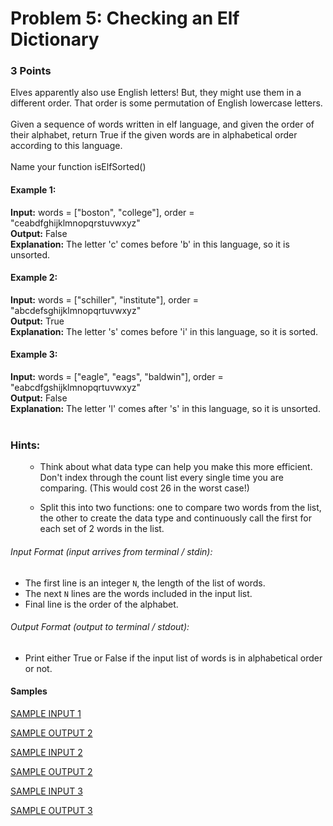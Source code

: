 <h1> Problem 5: Checking an Elf Dictionary </h1>
<h3> 3 Points </h3>

Elves apparently also use English letters! But, they might use them in a different order. That order is some permutation of English lowercase letters. 
<br />
<br />
Given a sequence of words written in elf language, and given the order of their alphabet, return True if the given words are in alphabetical order according to this language. 
<br />
<br />
Name your function isElfSorted()
<br />

<h4> Example 1: </h4> 
<b>Input:</b> words = ["boston", "college"], order = "ceabdfghijklmnopqrstuvwxyz" <br />
<b>Output:</b> False <br />
<b>Explanation:</b> The letter 'c' comes before 'b' in this language, so it is unsorted. <br />

<h4> Example 2: </h4> 
<b>Input:</b> words = ["schiller", "institute"], order = "abcdefsghijklmnopqrtuvwxyz" <br />
<b>Output:</b> True <br />
<b>Explanation:</b> The letter 's' comes before 'i' in this language, so it is sorted. <br />

<h4> Example 3: </h4>
<b>Input:</b> words = ["eagle", "eags", "baldwin"], order = "eabcdfgshijklmnopqrtuvwxyz" <br />
<b>Output:</b> False <br />
<b>Explanation:</b> The letter 'l' comes after 's' in this language, so it is unsorted. <br />

<br />
<h3> Hints: </h3>
<ul>
  <ul>
    <li> Think about what data type can help you make this more efficient. Don't index through the count list every single time you are comparing. (This would cost 26 in the worst case!)
  </ul>
  <ul>
    <li> Split this into two functions: one to compare two words from the list, the other to create the data type and continuously call the first for each set of 2 words in the list.
  </ul>
  </ul>

###### Input Format (input arrives from terminal / stdin):

- The first line is an integer <code>N</code>, the length of the list of words.
- The next <code>N</code> lines are the words included in the input list. 
- Final line is the order of the alphabet.

###### Output Format (output to terminal / stdout):

- Print either True or False if the input list of words is in alphabetical order or not.

<h4> Samples </h4>

[SAMPLE INPUT 1](input.txt)

[SAMPLE OUTPUT 2](output.txt)

[SAMPLE INPUT 2](input2.txt)

[SAMPLE OUTPUT 2](output2.txt)

[SAMPLE INPUT 3](input3.txt)

[SAMPLE OUTPUT 3](output3.txt)

